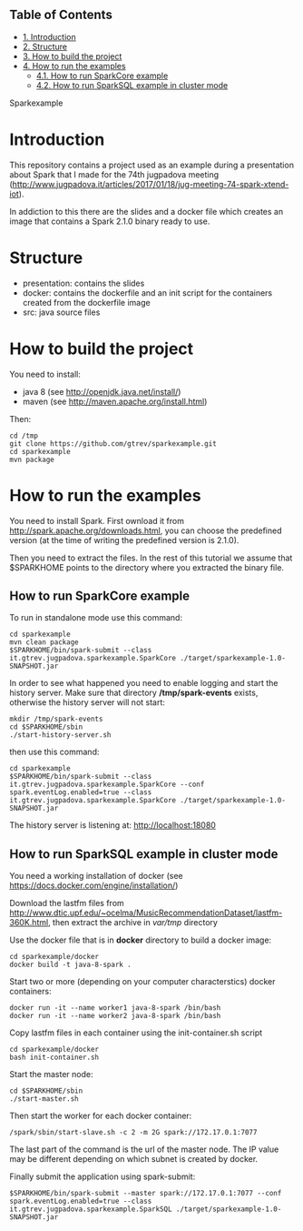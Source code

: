 <div id="table-of-contents">
<h2>Table of Contents</h2>
<div id="text-table-of-contents">
<ul>
<li><a href="#org59047bd">1. Introduction</a></li>
<li><a href="#org223a2d0">2. Structure</a></li>
<li><a href="#org1c55844">3. How to build the project</a></li>
<li><a href="#org664a7fa">4. How to run the examples</a>
<ul>
<li><a href="#orgdeaf868">4.1. How to run SparkCore example</a></li>
<li><a href="#org0c06f92">4.2. How to run SparkSQL example in cluster mode</a></li>
</ul>
</li>
</ul>
</div>
</div>
Sparkexample


<a id="org59047bd"></a>

# Introduction

This repository contains a project used as an example during a presentation
about Spark that I made for the 74th jugpadova meeting
(<http://www.jugpadova.it/articles/2017/01/18/jug-meeting-74-spark-xtend-iot>).

In addiction to this there are the slides and a docker file which creates an
image that contains a Spark 2.1.0 binary ready to use. 


<a id="org223a2d0"></a>

# Structure

-   presentation: contains the slides
-   docker: contains the dockerfile and an init script for the containers
    created from the dockerfile image
-   src: java source files


<a id="org1c55844"></a>

# How to build the project

You need to install:

-   java 8 (see <http://openjdk.java.net/install/>)
-   maven (see <http://maven.apache.org/install.html>)

Then:

    cd /tmp
    git clone https://github.com/gtrev/sparkexample.git
    cd sparkexample
    mvn package


<a id="org664a7fa"></a>

# How to run the examples

You need to install Spark. First ownload it from
<http://spark.apache.org/downloads.html>, you can choose the predefined version
(at the time of writing the predefined version is 2.1.0).

Then you need to extract the files. In the rest of this tutorial we assume
that $SPARKHOME points to the directory where you extracted the binary file.


<a id="orgdeaf868"></a>

## How to run SparkCore example

To run in standalone mode use this command:

    cd sparkexample
    mvn clean package
    $SPARKHOME/bin/spark-submit --class it.gtrev.jugpadova.sparkexample.SparkCore ./target/sparkexample-1.0-SNAPSHOT.jar

In order to see what happened you need to enable logging and start the
history server. Make sure that directory **/tmp/spark-events** exists,
otherwise the history server will not start:

    mkdir /tmp/spark-events
    cd $SPARKHOME/sbin
    ./start-history-server.sh

then use this command:

    cd sparkexample
    $SPARKHOME/bin/spark-submit --class it.gtrev.jugpadova.sparkexample.SparkCore --conf spark.eventLog.enabled=true --class it.gtrev.jugpadova.sparkexample.SparkCore ./target/sparkexample-1.0-SNAPSHOT.jar

The history server is listening at: <http://localhost:18080>


<a id="org0c06f92"></a>

## How to run SparkSQL example in cluster mode

You need a working installation of docker (see
<https://docs.docker.com/engine/installation/>)

Download the lastfm files from
<http://www.dtic.upf.edu/~ocelma/MusicRecommendationDataset/lastfm-360K.html>,
then extract the archive in *var/tmp* directory

Use the docker file that is in **docker** directory to build a docker image:

    cd sparkexample/docker
    docker build -t java-8-spark .

Start two or more (depending on your computer characterstics) docker containers: 

    docker run -it --name worker1 java-8-spark /bin/bash
    docker run -it --name worker2 java-8-spark /bin/bash

Copy lastfm files in each container using the init-container.sh script

    cd sparkexample/docker
    bash init-container.sh

Start the master node:

    cd $SPARKHOME/sbin
    ./start-master.sh

Then start the worker for each docker container:

    /spark/sbin/start-slave.sh -c 2 -m 2G spark://172.17.0.1:7077

The last part of the command is the url of the master node. The IP value may
be different depending on which subnet is created by docker.

Finally submit the application using spark-submit:

    $SPARKHOME/bin/spark-submit --master spark://172.17.0.1:7077 --conf spark.eventLog.enabled=true --class it.gtrev.jugpadova.sparkexample.SparkSQL ./target/sparkexample-1.0-SNAPSHOT.jar

